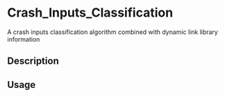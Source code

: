 # Crash_Inputs_Classification
A crash inputs classification algorithm combined with dynamic link library information

## Description


## Usage